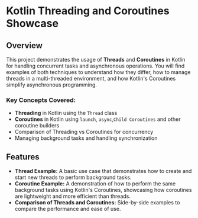 # Kotlin Threading and Coroutines Showcase

## Overview

This project demonstrates the usage of **Threads** and **Coroutines** in Kotlin for handling concurrent tasks and asynchronous operations. You will find examples of both techniques to understand how they differ, how to manage threads in a multi-threaded environment, and how Kotlin's Coroutines simplify asynchronous programming.

### Key Concepts Covered:
- **Threading** in Kotlin using the `Thread` class
- **Coroutines** in Kotlin using `launch`, `async`,`Child Coroutines` and other coroutine builders
- Comparison of Threading vs Coroutines for concurrency
- Managing background tasks and handling synchronization

## Features

- **Thread Example:** A basic use case that demonstrates how to create and start new threads to perform background tasks.
- **Coroutine Example:** A demonstration of how to perform the same background tasks using Kotlin's Coroutines, showcasing how coroutines are lightweight and more efficient than threads.
- **Comparison of Threads and Coroutines:** Side-by-side examples to compare the performance and ease of use.
